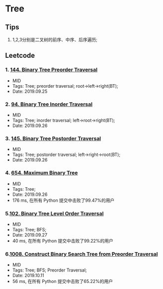 # Tree

## Tips
1. 1,2,3分别是二叉树的前序、中序、后序遍历;

## Leetcode
### 1. [144. Binary Tree Preorder Traversal](https://leetcode-cn.com/problems/binary-tree-preorder-traversal/)
- MID
- Tags: Tree; preorder traversal; root->left->right(BT);
- Date: 2019.09.25

### 2. [94. Binary Tree Inorder Traversal](https://leetcode-cn.com/problems/binary-tree-inorder-traversal/)
- MID
- Tags: Tree; inorder traversal; left->root->right(BT);
- Date: 2019.09.26

### 3. [145. Binary Tree Postorder Traversal](https://leetcode-cn.com/problems/binary-tree-postorder-traversal/submissions/)
- MID
- Tags: Tree; postorder traversal; left->right->root(BT);
- Date: 2019.09.26

### 4. [654. Maximum Binary Tree](https://leetcode-cn.com/problems/maximum-binary-tree/submissions/)
- MID
- Tags: Tree;
- Date: 2019.09.26
- 176 ms, 在所有 Python 提交中击败了99.47%的用户

### 5.[102. Binary Tree Level Order Traversal](https://leetcode-cn.com/problems/binary-tree-level-order-traversal/solution/)
- MID
- Tags: Tree; BFS;
- Date: 2019.09.27
- 40 ms, 在所有 Python 提交中击败了99.22%的用户

### 6.[1008. Construct Binary Search Tree from Preorder Traversal](https://leetcode-cn.com/problems/construct-binary-search-tree-from-preorder-traversal/)
- MID
- Tags: Tree; BFS; Preorder Traversal;
- Date: 2019.10.11
- 56 ms, 在所有 Python 提交中击败了65.22%的用户
